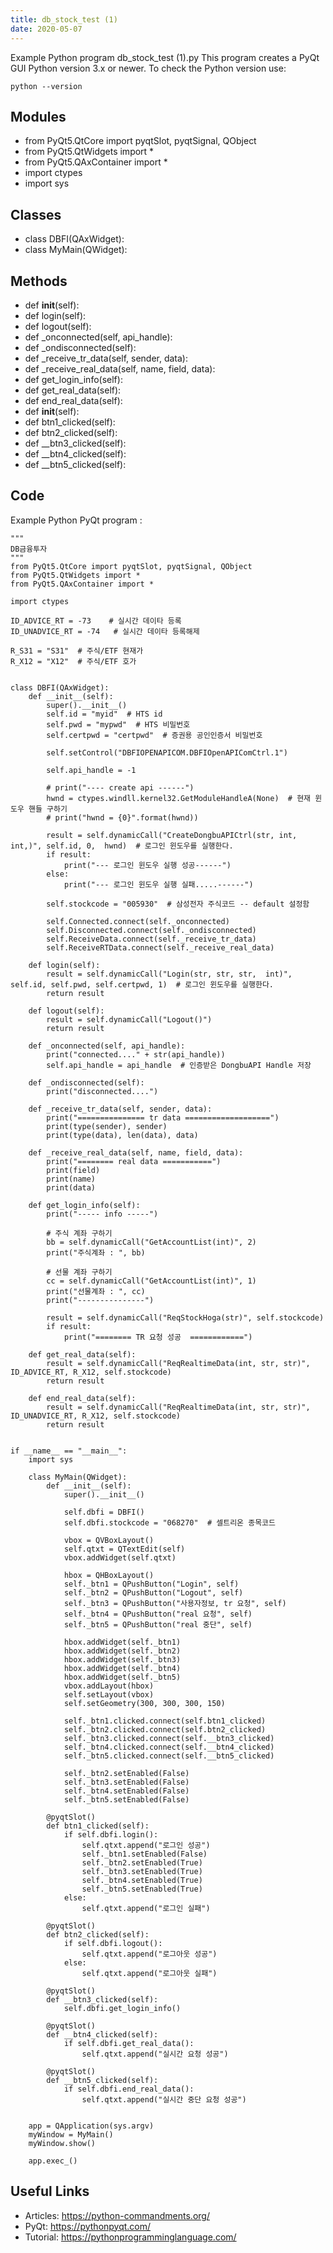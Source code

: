 ```yaml
---
title: db_stock_test (1)
date: 2020-05-07
---
```

Example Python program db_stock_test (1).py
This program creates a PyQt GUI
Python version 3.x or newer.
To check the Python version use:

    python --version

## Modules

* from PyQt5.QtCore import pyqtSlot, pyqtSignal, QObject
* from PyQt5.QtWidgets import *
* from PyQt5.QAxContainer import *
* import ctypes
* import sys

## Classes

* class DBFI(QAxWidget):
* class MyMain(QWidget):

## Methods

* def __init__(self):
* def login(self):
* def logout(self):
* def _onconnected(self, api_handle):
* def _ondisconnected(self):
* def _receive_tr_data(self, sender, data):
* def _receive_real_data(self, name, field, data):
* def get_login_info(self):
* def get_real_data(self):
* def end_real_data(self):
* def __init__(self):
* def btn1_clicked(self):
* def btn2_clicked(self):
* def __btn3_clicked(self):
* def __btn4_clicked(self):
* def __btn5_clicked(self):

## Code

Example Python PyQt program :

    """
    DB금융투자
    """
    from PyQt5.QtCore import pyqtSlot, pyqtSignal, QObject
    from PyQt5.QtWidgets import *
    from PyQt5.QAxContainer import *
    
    import ctypes
    
    ID_ADVICE_RT = -73    # 실시간 데이타 등록
    ID_UNADVICE_RT = -74   # 실시간 데이타 등록해제
    
    R_S31 = "S31"  # 주식/ETF 현재가
    R_X12 = "X12"  # 주식/ETF 호가
    
    
    class DBFI(QAxWidget):
        def __init__(self):
            super().__init__()
            self.id = "myid"  # HTS id
            self.pwd = "mypwd"  # HTS 비밀번호
            self.certpwd = "certpwd"  # 증권용 공인인증서 비밀번호
    
            self.setControl("DBFIOPENAPICOM.DBFIOpenAPIComCtrl.1")
    
            self.api_handle = -1
    
            # print("---- create api ------")
            hwnd = ctypes.windll.kernel32.GetModuleHandleA(None)  # 현재 윈도우 핸들 구하기
            # print("hwnd = {0}".format(hwnd))
    
            result = self.dynamicCall("CreateDongbuAPICtrl(str, int, int,)", self.id, 0,  hwnd)  # 로그인 윈도우를 실행한다.
            if result:
                print("--- 로그인 윈도우 실행 성공------")
            else:
                print("--- 로그인 윈도우 실행 실패.....------")
    
            self.stockcode = "005930"  # 삼성전자 주식코드 -- default 설정함
    
            self.Connected.connect(self._onconnected)
            self.Disconnected.connect(self._ondisconnected)
            self.ReceiveData.connect(self._receive_tr_data)
            self.ReceiveRTData.connect(self._receive_real_data)
    
        def login(self):
            result = self.dynamicCall("Login(str, str, str,  int)", self.id, self.pwd, self.certpwd, 1)  # 로그인 윈도우를 실행한다.
            return result
    
        def logout(self):
            result = self.dynamicCall("Logout()")
            return result
    
        def _onconnected(self, api_handle):
            print("connected...." + str(api_handle))
            self.api_handle = api_handle  # 인증받은 DongbuAPI Handle 저장
    
        def _ondisconnected(self):
            print("disconnected....")
    
        def _receive_tr_data(self, sender, data):
            print("=============== tr data ===================")
            print(type(sender), sender)
            print(type(data), len(data), data)
    
        def _receive_real_data(self, name, field, data):
            print("======== real data ===========")
            print(field)
            print(name)
            print(data)
    
        def get_login_info(self):
            print("----- info -----")
    
            # 주식 계좌 구하기
            bb = self.dynamicCall("GetAccountList(int)", 2)
            print("주식계좌 : ", bb)
    
            # 선물 계좌 구하기
            cc = self.dynamicCall("GetAccountList(int)", 1)
            print("선물계좌 : ", cc)
            print("---------------")
    
            result = self.dynamicCall("ReqStockHoga(str)", self.stockcode)
            if result:
                print("======== TR 요청 성공  ============")
    
        def get_real_data(self):
            result = self.dynamicCall("ReqRealtimeData(int, str, str)", ID_ADVICE_RT, R_X12, self.stockcode)
            return result
    
        def end_real_data(self):
            result = self.dynamicCall("ReqRealtimeData(int, str, str)", ID_UNADVICE_RT, R_X12, self.stockcode)
            return result
    
    
    if __name__ == "__main__":
        import sys
    
        class MyMain(QWidget):
            def __init__(self):
                super().__init__()
    
                self.dbfi = DBFI()
                self.dbfi.stockcode = "068270"  # 셀트리온 종목코드
    
                vbox = QVBoxLayout()
                self.qtxt = QTextEdit(self)
                vbox.addWidget(self.qtxt)
    
                hbox = QHBoxLayout()
                self._btn1 = QPushButton("Login", self)
                self._btn2 = QPushButton("Logout", self)
                self._btn3 = QPushButton("사용자정보, tr 요청", self)
                self._btn4 = QPushButton("real 요청", self)
                self._btn5 = QPushButton("real 중단", self)
    
                hbox.addWidget(self._btn1)
                hbox.addWidget(self._btn2)
                hbox.addWidget(self._btn3)
                hbox.addWidget(self._btn4)
                hbox.addWidget(self._btn5)
                vbox.addLayout(hbox)
                self.setLayout(vbox)
                self.setGeometry(300, 300, 300, 150)
    
                self._btn1.clicked.connect(self.btn1_clicked)
                self._btn2.clicked.connect(self.btn2_clicked)
                self._btn3.clicked.connect(self.__btn3_clicked)
                self._btn4.clicked.connect(self.__btn4_clicked)
                self._btn5.clicked.connect(self.__btn5_clicked)
    
                self._btn2.setEnabled(False)
                self._btn3.setEnabled(False)
                self._btn4.setEnabled(False)
                self._btn5.setEnabled(False)
    
            @pyqtSlot()
            def btn1_clicked(self):
                if self.dbfi.login():
                    self.qtxt.append("로그인 성공")
                    self._btn1.setEnabled(False)
                    self._btn2.setEnabled(True)
                    self._btn3.setEnabled(True)
                    self._btn4.setEnabled(True)
                    self._btn5.setEnabled(True)
                else:
                    self.qtxt.append("로그인 실패")
    
            @pyqtSlot()
            def btn2_clicked(self):
                if self.dbfi.logout():
                    self.qtxt.append("로그아웃 성공")
                else:
                    self.qtxt.append("로그아웃 실패")
    
            @pyqtSlot()
            def __btn3_clicked(self):
                self.dbfi.get_login_info()
    
            @pyqtSlot()
            def __btn4_clicked(self):
                if self.dbfi.get_real_data():
                    self.qtxt.append("실시간 요청 성공")
    
            @pyqtSlot()
            def __btn5_clicked(self):
                if self.dbfi.end_real_data():
                    self.qtxt.append("실시간 중단 요청 성공")
    
    
        app = QApplication(sys.argv)
        myWindow = MyMain()
        myWindow.show()
    
        app.exec_()

## Useful Links

- Articles: https://python-commandments.org/
- PyQt: https://pythonpyqt.com/
- Tutorial: https://pythonprogramminglanguage.com/

